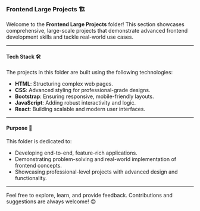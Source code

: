 ### **Frontend Large Projects** 🏗️

Welcome to the **Frontend Large Projects** folder! This section showcases comprehensive, large-scale projects that demonstrate advanced frontend development skills and tackle real-world use cases.

---

#### **Tech Stack** 🛠️  
The projects in this folder are built using the following technologies:
- **HTML**: Structuring complex web pages.  
- **CSS**: Advanced styling for professional-grade designs.  
- **Bootstrap**: Ensuring responsive, mobile-friendly layouts.  
- **JavaScript**: Adding robust interactivity and logic.  
- **React**: Building scalable and modern user interfaces.  

---

#### **Purpose** 🎯  
This folder is dedicated to:  
- Developing end-to-end, feature-rich applications.  
- Demonstrating problem-solving and real-world implementation of frontend concepts.  
- Showcasing professional-level projects with advanced design and functionality.  

---

Feel free to explore, learn, and provide feedback. Contributions and suggestions are always welcome! 😊  
